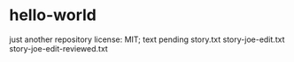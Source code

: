 # hello-world
just another repository
license: MIT; text pending
story.txt
story-joe-edit.txt
story-joe-edit-reviewed.txt
